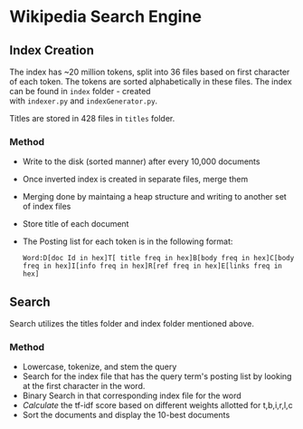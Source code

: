 # Wikipedia Search Engine

## **Index Creation**

The index has ~20 million tokens, split into 36 files based on first character of each token. The tokens are sorted alphabetically in these files. The index can be found in `index` folder - created with `indexer.py` and `indexGenerator.py`.

Titles are stored in 428 files in `titles` folder.

### **Method**

- Write to the disk (sorted manner) after every 10,000 documents
- Once inverted index is created in separate files, merge them
- Merging done by maintaing a heap structure and writing to another set of index files
- Store title of each document
- The Posting list for each token is in the following format:

    `Word:D[doc Id in hex]T[ title freq in hex]B[body freq in hex]C[body freq in hex]I[info freq in hex]R[ref freq in hex]E[links freq in hex]`

## **Search**

Search utilizes the titles folder and index folder mentioned above.

### **Method**

- Lowercase, tokenize, and stem the query
- Search for the index file that has the query term's posting list by looking at the first character in the word.
- Binary Search in that corresponding index file for the word
- *Calculate* the tf-idf score based on different weights allotted for t,b,i,r,l,c
- Sort the documents and display the 10-best documents